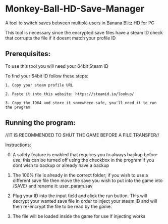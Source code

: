 # Monkey-Ball-HD-Save-Manager
A tool to switch saves between multiple users in Banana Blitz HD for PC

This tool is necessary since the encrypted save files have a steam ID check that corrupts the file if it doesnt match your profile ID

Prerequisites:
--------------

To use this tool you will need your 64bit Steam ID

To find your 64bit ID follow these steps:

	1. Copy your steam profile URL
  
	2. Paste it into this website: https://steamid.io/lookup/
  
	3. Copy the ID64 and store it somewhere safe, you'll need it to run the program

Running the program:
--------------------

//IT IS RECOMMENDED TO SHUT THE GAME BEFORE A FILE TRANSFER//

Instructions: 

0. A safety feature is enabled that requires you to always backup before use; this can be turned off using the checkbox in the program if you dont wish to backup or already have a backup

1. The 100% file is already in the correct folder; if you wish to use a different save file then move the save you wish to put into the game into /SAVE/ and rename it: user_param.sav 

2. Plug your ID into the input field and click the run button. This will decrypt your wanted save file in order to inject your steam ID and will then re-encrypt the file to be read by the game.

3. The file will be loaded inside the game for use if injecting works

